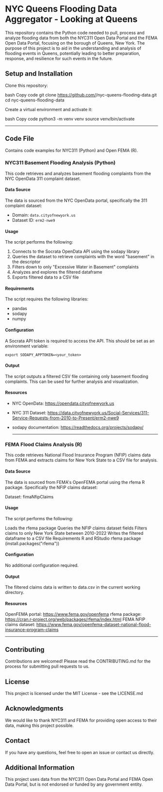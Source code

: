 # NYC Queens Flooding Data Aggregator - Looking at Queens

This repository contains the Python code needed to pull, process and analyze flooding data from both the NYC311 Open Data Portal and the FEMA Open Data Portal, focusing on the borough of Queens, New York. The purpose of this project is to aid in the understanding and analysis of flooding events in Queens, potentially leading to better preparation, response, and resilience for such events in the future.
  
## Setup and Installation
Clone this repository:

bash
Copy code
git clone https://github.com/<your-username>/nyc-queens-flooding-data.git
cd nyc-queens-flooding-data

Create a virtual environment and activate it:

bash
Copy code
python3 -m venv venv
source venv/bin/activate

***
## Code File 
Contains code examples for NYC311 (Python) and Open FEMA (R). 


### NYC311 Basement Flooding Analysis (Python)

This code retrieves and analyzes basement flooding complaints from the NYC OpenData 311 complaint dataset.

#### Data Source

The data is sourced from the NYC OpenData portal, specifically the 311 complaint dataset:

- Domain: `data.cityofnewyork.us`
- Dataset ID: `erm2-nwe9`

#### Usage

The script performs the following:

1. Connects to the Socrata OpenData API using the sodapy library
2. Queries the dataset to retrieve complaints with the word "basement" in the descriptor
3. Filters down to only "Excessive Water in Basement" complaints 
4. Analyzes and explores the filtered dataframe
5. Exports filtered data to a CSV file

#### Requirements

The script requires the following libraries:

- pandas 
- sodapy
- numpy

#### Configuration

A Socrata API token is required to access the API. This should be set as an environment variable:

```
export SODAPY_APPTOKEN=<your_token>
```

#### Output

The script outputs a filtered CSV file containing only basement flooding complaints. This can be used for further analysis and visualization.

#### Resources

- NYC OpenData: https://opendata.cityofnewyork.us
- NYC 311 Dataset: https://data.cityofnewyork.us/Social-Services/311-Service-Requests-from-2010-to-Present/erm2-nwe9
- sodapy documentation: https://readthedocs.org/projects/sodapy/

  ***

### FEMA Flood Claims Analysis (R) 
This code retrieves National Flood Insurance Program (NFIP) claims data from FEMA and extracts claims for New York State to a CSV file for analysis.

#### Data Source
The data is sourced from FEMA's OpenFEMA portal using the rfema R package. Specifically the NFIP claims dataset:

Dataset: fimaNfipClaims
#### Usage
The script performs the following:

Loads the rfema package
Queries the NFIP claims dataset fields
Filters claims to only New York State between 2010-2022
Writes the filtered dataframe to a CSV file
Requirements
R and RStudio
rfema package (install.packages("rfema"))
#### Configuration
No additional configuration required.

#### Output
The filtered claims data is written to data.csv in the current working directory.

#### Resources
OpenFEMA portal: https://www.fema.gov/openfema
rfema package: https://cran.r-project.org/web/packages/rfema/index.html
FEMA NFIP claims dataset: https://www.fema.gov/openfema-dataset-national-flood-insurance-program-claims

***
## Contributing
Contributions are welcomed! Please read the CONTRIBUTING.md for the process for submitting pull requests to us.

## License
This project is licensed under the MIT License - see the LICENSE.md 

## Acknowledgments
We would like to thank NYC311 and FEMA for providing open access to their data, making this project possible.

## Contact
If you have any questions, feel free to open an issue or contact us directly.

## Additional Information
This project uses data from the NYC311 Open Data Portal and FEMA Open Data Portal, but is not endorsed or funded by any government entity.





 
